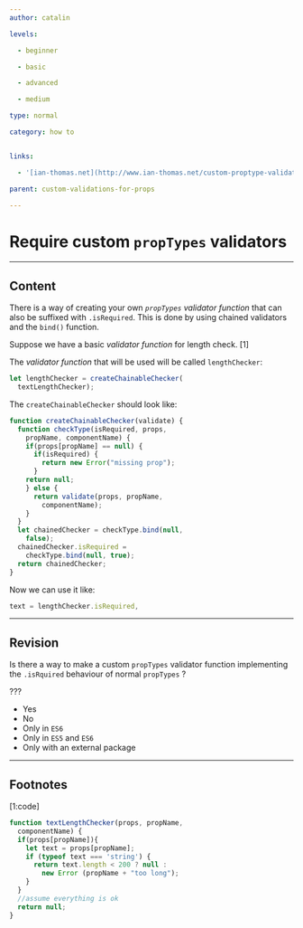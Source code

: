 ```yaml
---
author: catalin

levels:

  - beginner

  - basic

  - advanced

  - medium

type: normal

category: how to


links:

  - '[ian-thomas.net](http://www.ian-thomas.net/custom-proptype-validation-with-react/){website}'

parent: custom-validations-for-props

---
```


# Require custom `propTypes` validators

---
## Content

There is a way of creating your own *`propTypes` validator function* that can also be suffixed with `.isRequired`. This is done by  using chained validators and the `bind()` function.

Suppose we have a basic *validator function* for length check. [1]

The *validator function* that will be used will be called `lengthChecker`:
```jsx
let lengthChecker = createChainableChecker(
  textLengthChecker);
```
The `createChainableChecker` should look like:
```jsx
function createChainableChecker(validate) {
  function checkType(isRequired, props,
    propName, componentName) {
    if(props[propName] == null) {
      if(isRequired) {
        return new Error("missing prop");
      }
    return null;
    } else {
      return validate(props, propName,
        componentName);
    }
  }
  let chainedChecker = checkType.bind(null,
    false);
  chainedChecker.isRequired =
    checkType.bind(null, true);
  return chainedChecker;
}

```
Now we can use it like:
```jsx
text = lengthChecker.isRequired,
```

---
## Revision

Is there a way to make a custom `propTypes` validator function implementing the `.isRquired` behaviour of normal `propTypes` ?

???


* Yes
* No
* Only in `ES6`
* Only in `ES5` and `ES6`
* Only with an external package

---
## Footnotes
[1:code]
```jsx
function textLengthChecker(props, propName,
  componentName) {
  if(props[propName]){
    let text = props[propName];
    if (typeof text === 'string') {
      return text.length < 200 ? null :
        new Error (propName + "too long");
    }
  }
  //assume everything is ok
  return null;
}
```
